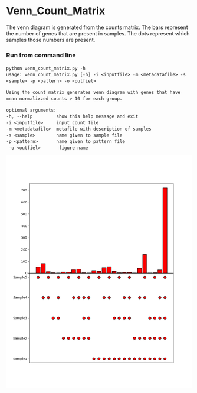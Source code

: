# Venn_Count_Matrix
The venn diagram is generated from the counts matrix.
The bars represent the number of genes that are present in samples.
The dots represent which samples those numbers are present.

### Run from command line
`python venn_count_matrix.py -h`  
`usage: venn_count_matrix.py [-h] -i <inputfile> -m <metadatafile> -s <sample> -p <pattern> -o <outfiel>`  

`Using the count matrix generates venn diagram with genes that have mean normalixzed counts > 10 for each group.`  

`optional arguments:`   
 ` -h, --help         show this help message and exit `     
 ` -i <inputfile>     input count file    `   
 ` -m <metadatafile>  metafile with description of samples   `  
 ` -s <sample>        name given to sample file    `  
 ` -p <pattern>       name given to pattern file   `     
 ` -o <outfiel>       figure name`             
  

![Figure](https://github.com/sue02/Venn_Count_Matrix/blob/master/figure.png)
